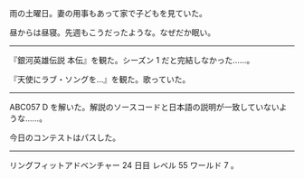 雨の土曜日。妻の用事もあって家で子どもを見ていた。

昼からは昼寝。先週もこうだったような。なぜだか眠い。

---

『銀河英雄伝説 本伝』を観た。シーズン 1 だと完結しなかった……。

『天使にラブ・ソングを…』を観た。歌っていた。

---

ABC057 D を解いた。解説のソースコードと日本語の説明が一致していないような……。

今日のコンテストはパスした。

---

リングフィットアドベンチャー 24 日目 レベル 55 ワールド 7 。

